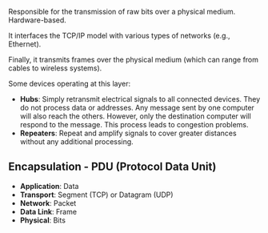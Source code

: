 Responsible for the transmission of raw bits over a physical medium. Hardware-based.

It interfaces the TCP/IP model with various types of networks (e.g., Ethernet).

Finally, it transmits frames over the physical medium (which can range from cables to wireless systems).

Some devices operating at this layer:

- **Hubs**: Simply retransmit electrical signals to all connected devices. They do not process data or addresses. Any message sent by one computer will also reach the others. However, only the destination computer will respond to the message. This process leads to congestion problems.
- **Repeaters**: Repeat and amplify signals to cover greater distances without any additional processing.

## Encapsulation - PDU (**Protocol Data Unit**)

- **Application**: Data
- **Transport**: Segment (TCP) or Datagram (UDP)
- **Network**: Packet
- **Data Link**: Frame
- **Physical**: Bits